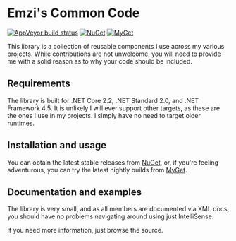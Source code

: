 # Emzi's Common Code

[![AppVeyor build status][4]][3]
[![NuGet][6]][5]
[![MyGet][8]][7]

This library is a collection of reusable components I use across my various projects. While contributions are not 
unwelcome, you will need to provide me with a solid reason as to why your code should be included.

## Requirements
The library is built for .NET Core 2.2, .NET Standard 2.0, and .NET Framework 4.5. It is unlikely I will ever support 
other targets, as these are the ones I use in my projects. I simply have no need to target older runtimes.

## Installation and usage
You can obtain the latest stable releases from [NuGet][1], or, if you're feeling adventurous, you can try the latest 
nightly builds from [MyGet][2].

## Documentation and examples
The library is very small, and as all members are documented via XML docs, you should have no problems navigating 
around using just IntelliSense.

If you need more information, just browse the source.

[1]: https://nuget.org/packages/Emzi0767.Common
[2]: https://www.myget.org/gallery/emzi0767-nightly
[3]: https://ci.appveyor.com/project/Emzi0767/common
[4]: https://img.shields.io/appveyor/ci/Emzi0767/common.svg?style=for-the-badge
[5]: https://nuget.org/packages/Emzi0767.Common
[6]: https://img.shields.io/nuget/v/Emzi0767.Common.svg?style=for-the-badge&label=NuGet
[7]: https://www.myget.org/gallery/emzi0767-nightly
[8]: https://img.shields.io/myget/emzi0767-nightly/vpre/Emzi0767.Common.svg?style=for-the-badge&label=MyGet
